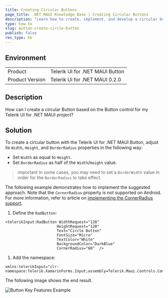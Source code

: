 ```yaml
---
title: Creating Circular Buttons
page_title: .NET MAUI Knowledge Base | Creating Circular Buttons
description: "Learn how to create, implement, and develop a circular button when using the Telerik Button for .NET MAUI control."
type: how-to
slug: button-create-circle-button
publish: false
res_type: kb
---
```


## Environment

|   |   |
|---|---|
| Product   |Telerik UI for .NET MAUI Button|
| Product Version | Telerik Ui for .NET MAUI 0.2.0 

## Description

How can I create a circular Button based on the Button control for my Telerik UI for .NET MAUI project?

## Solution

To create a circular button with the Telerik UI for .NET MAUI Button, adjust its `Width`, `Height`, and `BorderRadius` properties in the following way:

* Set `Width` as equal to `Height`.
* Set `BorderRadius` as half of the `Width`/`Height` value.

>important In some cases, you may need to set a `BorderWidth` value in order for the `BorderRadius` to take effect.

The following example demonstrates how to implement the suggested approach. Note that the `CornerRadius` property is not supported on Android. For more information, refer to article on [implementing the CornerRadius support](https://github.com/dotnet/maui/wiki/Status#%EF%B8%8F-button).

1. Define the `RadButton`:

 ```XAML
<telerikInput:RadButton WidthRequest="120"
					    HeightRequest="120"                                
					    Text="Circle Button"
					    FontSize="Micro"
					    TextColor="White"
					    BackgroundColor="DarkBlue"
					    CornerRadius="60"  />
 ```

1. Add the namespace:

 ```XAML
xmlns:telerikInput="clr-namespace:Telerik.XamarinForms.Input;assembly=Telerik.Maui.Controls.Compatibility"
 ```

The following image shows the end result.

![Button Key Features Example](../images/button-howto-circlebutton.png)
